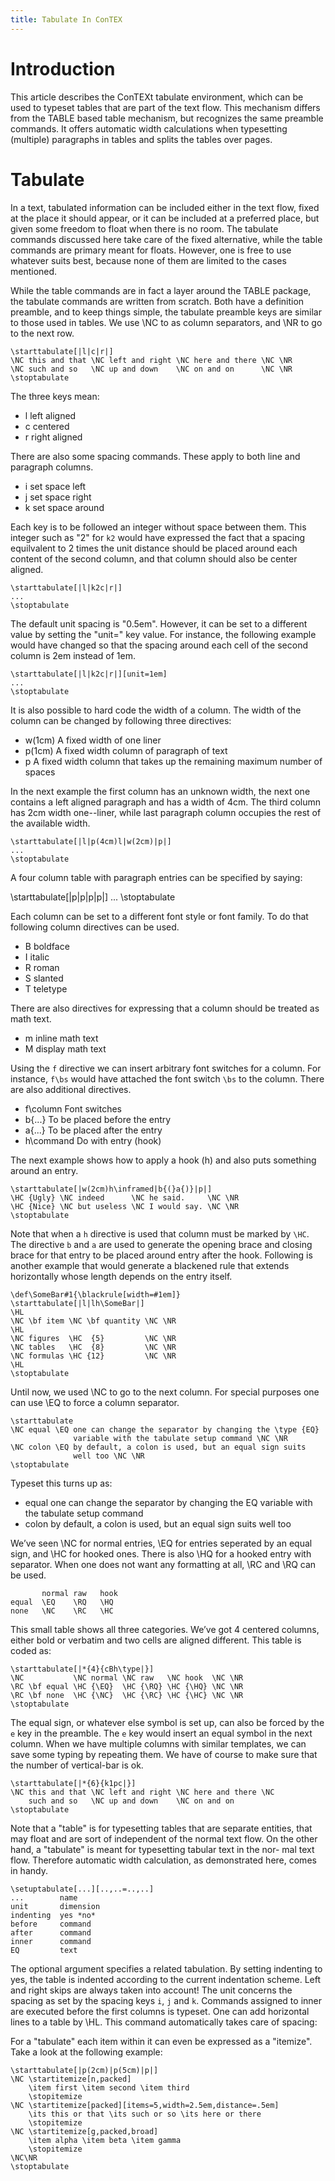 ```yaml
---
title: Tabulate In ConTEX
---
```


# Introduction

This article describes the ConTEXt tabulate environment, which can be used to
typeset tables that are part of the text flow. This mechanism differs from the
TABLE based table mechanism, but recognizes the same preamble commands. It
offers automatic width calculations when typesetting (multiple) paragraphs in
tables and splits the tables over pages.



# Tabulate

In a text, tabulated information can be included either in the text flow, fixed
at the place it should appear, or it can be included at a preferred place, but
given some freedom to float when there is no room. The tabulate commands
discussed here take care of the fixed alternative, while the table commands are
primary meant for floats. However, one is free to use whatever suits best,
because none of them are limited to the cases mentioned.

While the table commands are in fact a layer around the TABLE package, the
tabulate commands are written from scratch. Both have a definition preamble,
and to keep things simple, the tabulate preamble keys are similar to those used
in tables. We use \NC to as column separators, and \NR to go to the next row.

    \starttabulate[|l|c|r|]
    \NC this and that \NC left and right \NC here and there \NC \NR
    \NC such and so   \NC up and down    \NC on and on      \NC \NR
    \stoptabulate


The three keys mean:

+ l 
  left aligned 
+ c 
  centered
+ r 
  right aligned

There are also some spacing commands. These apply to both line and paragraph
columns.

+ i 
  set space left
+ j 
  set space right 
+ k 
  set space around

Each key is to be followed an integer without space between them. This integer
such as "2" for ``k2`` would have expressed
the fact that a spacing equilvalent to 2 times the unit distance should be placed around each
content of the second column, and that column should also be center aligned.

    \starttabulate[|l|k2c|r|]
    ...
    \stoptabulate

The default unit spacing is "0.5em". However, it can be set to a different value
by setting the "unit=" key value. For instance, the following example would have
changed so that the spacing around each cell of the second column is 2em instead
of 1em.

    \starttabulate[|l|k2c|r|][unit=1em]
    ...
    \stoptabulate

It is also possible to hard code the width of a column. The width of the column 
can be changed by following three directives:

+ w(1cm)
  A fixed width of one liner
+ p(1cm) 
  A fixed width column of paragraph of text
+ p 
  A fixed width column that takes up the remaining maximum number of spaces 

In the next example the first column has an unknown width, the next one
contains a left aligned paragraph and has a width of 4cm. The third column has
2cm width one--liner, while last paragraph column occupies the rest of the
available width.

    \starttabulate[|l|p(4cm)l|w(2cm)|p|]
    ...
    \stoptabulate

A four column table with paragraph entries can be specified by saying:

  \starttabulate[|p|p|p|p|]
  ...
  \stoptabulate

Each column can be set to a different font style or font family. To do that
following column directives can be used.

+ B
  boldface
+ I
  italic
+ R
  roman 
+ S
  slanted
+ T
  teletype
  
There are also directives for expressing that a column should be treated
as math text.

+ m 
  inline math text
+ M 
  display math text

Using the ``f`` directive we can insert arbitrary font switches for a
column. For instance, ``f\bs`` would have attached the font switch ``\bs``
to the column. There are also additional directives.

+ f\column
  Font switches
+ b{...}
  To be placed before the entry 
+ a{...}
  To be placed after the entry
+ h\command
  Do with entry (hook)           

The next example shows how to apply a hook (h) and also puts something around
an entry.

    \starttabulate[|w(2cm)h\inframed|b{(}a{)}|p|]
    \HC {Ugly} \NC indeed      \NC he said.     \NC \NR
    \HC {Nice} \NC but useless \NC I would say. \NC \NR
    \stoptabulate

Note that when a ``h`` directive is used that column must be marked by
``\HC``.  The directive ``b`` and ``a`` are used to generate the opening
brace and closing brace for that entry to be placed around entry
after the hook. Following is another example that would generate
a blackened rule that extends horizontally whose length depends on the 
entry itself.  


    \def\SomeBar#1{\blackrule[width=#1em]}
    \starttabulate[|l|lh\SomeBar|]
    \HL
    \NC \bf item \NC \bf quantity \NC \NR
    \HL
    \NC figures  \HC  {5}         \NC \NR
    \NC tables   \HC  {8}         \NC \NR
    \NC formulas \HC {12}         \NC \NR
    \HL
    \stoptabulate

Until now, we used \NC to go to the next column. For special purposes one can use \EQ
to force a column separator.

    \starttabulate
    \NC equal \EQ one can change the separator by changing the \type {EQ}
                  variable with the tabulate setup command \NC \NR
    \NC colon \EQ by default, a colon is used, but an equal sign suits
                  well too \NC \NR
    \stoptabulate

Typeset this turns up as:

+ equal 
  one can change the separator by changing the EQ variable with the tabulate setup command
+ colon 
  by default, a colon is used, but an equal sign suits well too

We’ve seen \NC for normal entries, \EQ for entries seperated by an equal sign,
and \HC for hooked ones. There is also \HQ for a hooked entry with separator.
When one does not want any formatting at all, \RC and \RQ can be used.

           normal raw   hook 
    equal  \EQ    \RQ   \HQ 
    none   \NC    \RC   \HC

This small table shows all three categories. We’ve got 4 centered columns,
either bold or verbatim and two cells are aligned different. This table is
coded as:

    \starttabulate[|*{4}{cBh\type|}]
    \NC           \NC normal \NC raw   \NC hook  \NC \NR
    \RC \bf equal \HC {\EQ}  \HC {\RQ} \HC {\HQ} \NC \NR
    \RC \bf none  \HC {\NC}  \HC {\RC} \HC {\HC} \NC \NR
    \stoptabulate

The equal sign, or whatever else symbol is set up, can also be forced by the
``e`` key in the preamble.  The ``e`` key would insert an equal symbol in the
next column. When we have multiple columns with similar templates, we can save
some typing by repeating them. We have of course to make sure that the number
of vertical-bar is ok.

    \starttabulate[|*{6}{k1pc|}]
    \NC this and that \NC left and right \NC here and there \NC
        such and so   \NC up and down    \NC on and on
    \stoptabulate

Note that a "table" is for typesetting tables that are separate entities, that
may float and are sort of independent of the normal text flow.
On the other hand, a "tabulate" is meant for typesetting tabular text in the
nor- mal text flow. Therefore automatic width calculation, as demonstrated
here, comes in handy.

    \setuptabulate[...][..,..=..,..]
    ...        name
    unit       dimension
    indenting  yes *no*
    before     command
    after      command
    inner      command
    EQ         text    

The optional argument specifies a related tabulation. By setting indenting to
yes, the table is indented according to the current indentation scheme. Left
and right skips are always taken into account! The unit concerns the spacing as
set by the spacing keys ``i``, ``j`` and ``k``. Commands assigned to inner are
executed before the first columns is typeset.  One can add horizontal lines to
a table by \HL. This command automatically takes care of spacing:

For a "tabulate" each item within it can even be expressed as a "itemize".
Take a look at the following example:

    \starttabulate[|p(2cm)|p(5cm)|p|]
    \NC \startitemize[n,packed]
        \item first \item second \item third
        \stopitemize
    \NC \startitemize[packed][items=5,width=2.5em,distance=.5em]
        \its this or that \its such or so \its here or there
        \stopitemize
    \NC \startitemize[g,packed,broad]
        \item alpha \item beta \item gamma
        \stopitemize
    \NC\NR
    \stoptabulate




